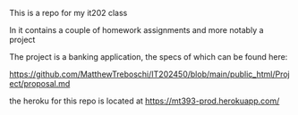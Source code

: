 This is a repo for my it202 class

In it contains a couple of homework assignments and more notably a project

The project is a banking application, the specs of which can be found here:

https://github.com/MatthewTreboschi/IT202450/blob/main/public_html/Project/proposal.md

the heroku for this repo is located at https://mt393-prod.herokuapp.com/
